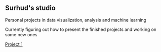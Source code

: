 ## Surhud's studio

Personal projects in data visualization, analysis and machine learning

Currently figuring out how to present the finished projects and working on some new ones

<a href = "{% include scipy2017_sklearn.html %}"> Project 1 </a>
